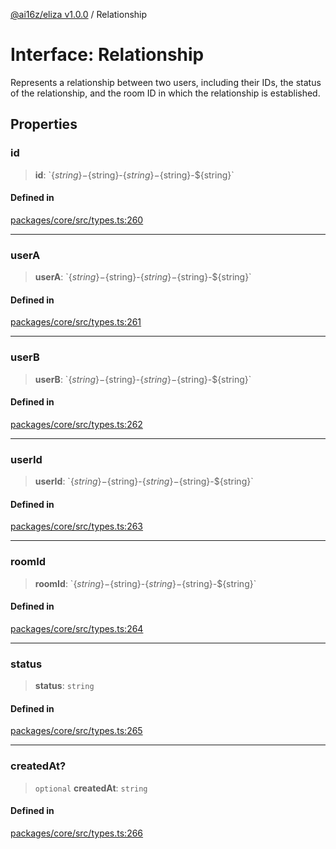 [@ai16z/eliza v1.0.0](../index.md) / Relationship

# Interface: Relationship

Represents a relationship between two users, including their IDs, the status of the relationship, and the room ID in which the relationship is established.

## Properties

### id

> **id**: \`$\{string\}-$\{string\}-$\{string\}-$\{string\}-$\{string\}\`

#### Defined in

[packages/core/src/types.ts:260](https://github.com/0xVitae/DarkSun/blob/main/packages/core/src/types.ts#L260)

***

### userA

> **userA**: \`$\{string\}-$\{string\}-$\{string\}-$\{string\}-$\{string\}\`

#### Defined in

[packages/core/src/types.ts:261](https://github.com/0xVitae/DarkSun/blob/main/packages/core/src/types.ts#L261)

***

### userB

> **userB**: \`$\{string\}-$\{string\}-$\{string\}-$\{string\}-$\{string\}\`

#### Defined in

[packages/core/src/types.ts:262](https://github.com/0xVitae/DarkSun/blob/main/packages/core/src/types.ts#L262)

***

### userId

> **userId**: \`$\{string\}-$\{string\}-$\{string\}-$\{string\}-$\{string\}\`

#### Defined in

[packages/core/src/types.ts:263](https://github.com/0xVitae/DarkSun/blob/main/packages/core/src/types.ts#L263)

***

### roomId

> **roomId**: \`$\{string\}-$\{string\}-$\{string\}-$\{string\}-$\{string\}\`

#### Defined in

[packages/core/src/types.ts:264](https://github.com/0xVitae/DarkSun/blob/main/packages/core/src/types.ts#L264)

***

### status

> **status**: `string`

#### Defined in

[packages/core/src/types.ts:265](https://github.com/0xVitae/DarkSun/blob/main/packages/core/src/types.ts#L265)

***

### createdAt?

> `optional` **createdAt**: `string`

#### Defined in

[packages/core/src/types.ts:266](https://github.com/0xVitae/DarkSun/blob/main/packages/core/src/types.ts#L266)
